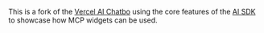 This is a fork of the [Vercel AI Chatbo](https://github.com/vercel/ai-chatbot) using the core features of the [AI SDK](https://sdk.vercel.ai/docs/introduction) to showcase how MCP widgets can be used.